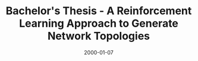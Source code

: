 ---
layout: post
title: "Bachelor's Thesis - A Reinforcement Learning
Approach to Generate Network
Topologies"
date: 2000-01-07
category: project
details:
  - Developed an architecture from scratch utilizing Monte Carlo Tree Search to generate interconnect topologies of diameter-3 for data centers at the <i>Scalable Parallel Computing Lab</i> of ETH Zurich  
     
  - "• The thesis is not published as of now, but part of my work served as foundation for <a href='https://arxiv.org/pdf/2501.11223'>this paper</a> (see acknowledgments)." 
  - "• Profiled, optimized and parallelized the architecture for a 10x increase in self-play games."

featured: true
---